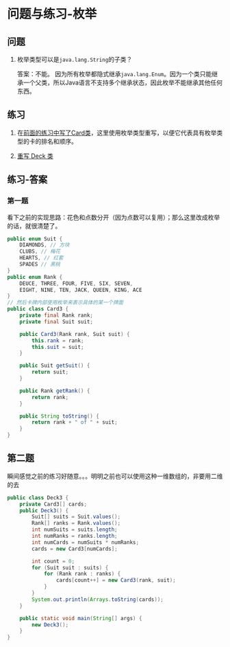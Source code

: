 # 问题与练习-枚举

## 问题

1. 枚举类型可以是`java.lang.String`的子类？
    
    答案：不能。 因为所有枚举都隐式继承`java.lang.Enum`。因为一个类只能继承一个父类，所以Java语言不支持多个继承状态，因此枚举不能继承其他任何东西。

## 练习

1. 在[前面的练习中写了Card类](/content/java/javaoo/qande/creating-questions.md)，这里使用枚举类型重写，以便它代表具有枚举类型的卡的排名和顺序。

2. [重写 Deck 类](/content/java/javaoo/qande/creating-questions.md)

## 练习-答案

### 第一题

看下之前的实现思路：花色和点数分开（因为点数可以复用）；那么这里改成枚举的话，就很清楚了。

```java
public enum Suit {
    DIAMONDS, // 方块
    CLUBS, // 梅花
    HEARTS, // 红套
    SPADES // 黑桃
}
public enum Rank {
    DEUCE, THREE, FOUR, FIVE, SIX, SEVEN,
    EIGHT, NINE, TEN, JACK, QUEEN, KING, ACE
}
// 然后卡牌内部使用枚举来表示具体的某一个牌面
public class Card3 {
    private final Rank rank;
    private final Suit suit;

    public Card3(Rank rank, Suit suit) {
        this.rank = rank;
        this.suit = suit;
    }

    public Suit getSuit() {
        return suit;
    }

    public Rank getRank() {
        return rank;
    }

    public String toString() {
        return rank + " of " + suit;
    }
}
```

## 第二题

瞬间感觉之前的练习好随意。。。明明之前也可以使用这种一维数组的，非要用二维的去

```java
public class Deck3 {
    private Card3[] cards;
    public Deck3() {
        Suit[] suits = Suit.values();
        Rank[] ranks = Rank.values();
        int numSuits = suits.length;
        int numRanks = ranks.length;
        int numCards = numSuits * numRanks;
        cards = new Card3[numCards];

        int count = 0;
        for (Suit suit : suits) {
            for (Rank rank : ranks) {
                cards[count++] = new Card3(rank, suit);
            }
        }
        System.out.println(Arrays.toString(cards));
    }

    public static void main(String[] args) {
        new Deck3();
    }
}
```

